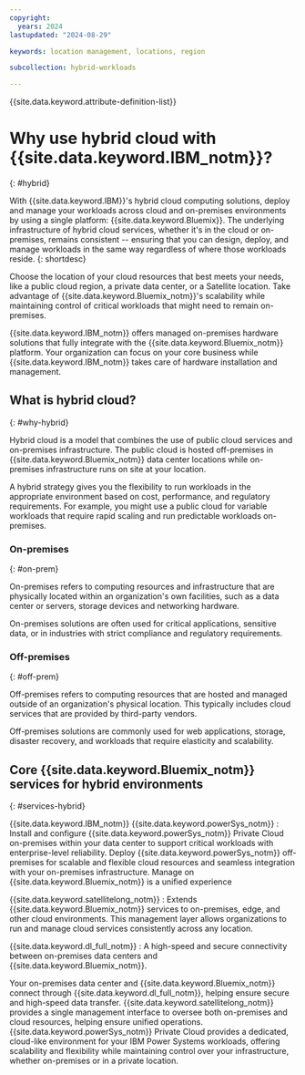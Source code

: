 ```yaml
---
copyright:
  years: 2024
lastupdated: "2024-08-29"

keywords: location management, locations, region

subcollection: hybrid-workloads

---
```


{{site.data.keyword.attribute-definition-list}}

# Why use hybrid cloud with {{site.data.keyword.IBM_notm}}?
{: #hybrid}

With {{site.data.keyword.IBM}}'s hybrid cloud computing solutions, deploy and manage your workloads across cloud and on-premises environments by using a single platform: {{site.data.keyword.Bluemix}}. The underlying infrastructure of hybrid cloud services, whether it's in the cloud or on-premises, remains consistent -- ensuring that you can design, deploy, and manage workloads in the same way regardless of where those workloads reside. 
{: shortdesc}

Choose the location of your cloud resources that best meets your needs, like a public cloud region, a private data center, or a Satellite location. Take advantage of {{site.data.keyword.Bluemix_notm}}'s scalability while maintaining control of critical workloads that might need to remain on-premises.

{{site.data.keyword.IBM_notm}} offers managed on-premises hardware solutions that fully integrate with the {{site.data.keyword.Bluemix_notm}} platform. Your organization can focus on your core business while {{site.data.keyword.IBM_notm}} takes care of hardware installation and management.



## What is hybrid cloud?
{: #why-hybrid}

Hybrid cloud is a model that combines the use of public cloud services and on-premises infrastructure. The public cloud is hosted off-premises in {{site.data.keyword.Bluemix_notm}} data center locations while on-premises infrastructure runs on site at your location.

A hybrid strategy gives you the flexibility to run workloads in the appropriate environment based on cost, performance, and regulatory requirements. For example, you might use a public cloud for variable workloads that require rapid scaling and run predictable workloads on-premises.



### On-premises
{: #on-prem}

On-premises refers to computing resources and infrastructure that are physically located within an organization's own facilities, such as a data center or servers, storage devices and networking hardware.

On-premises solutions are often used for critical applications, sensitive data, or in industries with strict compliance and regulatory requirements.

### Off-premises
{: #off-prem}

Off-premises refers to computing resources that are hosted and managed outside of an organization's physical location. This typically includes cloud services that are provided by third-party vendors.

Off-premises solutions are commonly used for web applications, storage, disaster recovery, and workloads that require elasticity and scalability.




## Core {{site.data.keyword.Bluemix_notm}} services for hybrid environments
{: #services-hybrid}

{{site.data.keyword.IBM_notm}} {{site.data.keyword.powerSys_notm}}
:   Install and configure {{site.data.keyword.powerSys_notm}} Private Cloud on-premises within your data center to support critical workloads with enterprise-level reliability. Deploy {{site.data.keyword.powerSys_notm}} off-premises for scalable and flexible cloud resources and seamless integration with your on-premises infrastructure. Manage on {{site.data.keyword.Bluemix_notm}}  is a unified experience

{{site.data.keyword.satellitelong_notm}}
:   Extends {{site.data.keyword.Bluemix_notm}} services to on-premises, edge, and other cloud environments. This management layer allows organizations to run and manage cloud services consistently across any location.

{{site.data.keyword.dl_full_notm}}
:   A high-speed and secure connectivity between on-premises data centers and {{site.data.keyword.Bluemix_notm}}.





Your on-premises data center and {{site.data.keyword.Bluemix_notm}} connect through {{site.data.keyword.dl_full_notm}}, helping ensure secure and high-speed data transfer. {{site.data.keyword.satellitelong_notm}} provides a single management interface to oversee both on-premises and cloud resources, helping ensure unified operations. {{site.data.keyword.powerSys_notm}} Private Cloud provides a dedicated, cloud-like environment for your IBM Power Systems workloads, offering scalability and flexibility while maintaining control over your infrastructure, whether on-premises or in a private location.

